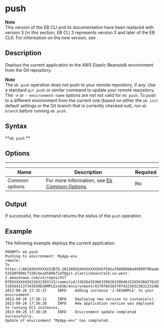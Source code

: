 # push<a name="push"></a>

**Note**  
 This version of the EB CLI and its documentation have been replaced with version 3 \(in this section, EB CLI 3 represents version 3 and later of the EB CLI\)\. For information on the new version, see \. 

## Description<a name="pushdescription"></a>

Deploys the current application to the AWS Elastic Beanstalk environment from the Git repository\.

**Note**  
The `eb push` operation does not push to your remote repository, if any\. Use a standard `git push` or similar command to update your remote repository\.
The `-e` or `--environment-name` options are not not valid for `eb push`\. To push to a different environment from the current one \(based on either the `eb init` default settings or the Git branch that is currently checked out\), run `eb branch` before running `eb push`\.

## Syntax<a name="pushsyntax"></a>

 **`eb push` ** 

## Options<a name="pushoptions"></a>


****  

|  Name  |  Description  |  Required  | 
| --- | --- | --- | 
|  Common options  |  For more information, see [Eb Common Options](eb-cmd-options.md)\.  |  No  | 

## Output<a name="pushoutput"></a>

If successful, the command returns the status of the `push` operation\.

## Example<a name="pushexample"></a>

The following example deploys the current application\.

```
PROMPT> eb push
Pushing to environment: MyApp-env
remote:
To https://AKIAXXXXXXXX5ZB7Q:2013092XXXXXXXXXXXXf502a780888b0a49899798aa6cbeaef690c0b
525d0f090c7338cbead589bf14f@git.elasticbeanstalk.us-west-2.amazonaws.com/v1/repos/417
0705XXXXXXXX23632303133/commitid/336264353663396262306463326563663763393EXAMPLExxxxx5
3165643137343939EXAMPLExx036/environment/417070536570743236323031332d6d6173EXAMPLEx65
2013-09-26 17:35:37     INFO    Adding instance 'i-5EXAMPLE' to your environment.
2013-09-26 17:36:12     INFO    Deploying new version to instance(s).
2013-09-26 17:36:20     INFO    New application version was deployed to running EC2 instances.
2013-09-26 17:36:20     INFO    Environment update completed successfully.
Update of environment "MyApp-env" has completed.
```